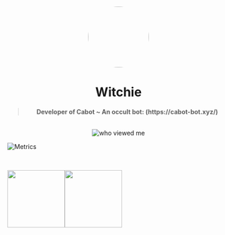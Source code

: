 <div align='center'>
  <div align='center'>
    <img
      src='https://cdn.discordapp.com/attachments/882071853458391110/894293295499477063/witchie_member.png'
      style='border-radius: 50%;'
      width='138'
      height='138'
    />
  </div>
  <h1>Witchie</h1>
  <blockquote><strong>Developer of Cabot ~ An occult bot: (https://cabot-bot.xyz/)</strong></blockquote>

  <br />

  <img alt="who viewed me" src="https://komarev.com/ghpvc/?username=WitchieXCabot" />
</div>


![Metrics](https://metrics.lecoq.io/WitchieXCabot?template=classic&isocalendar=1&introduction=1&languages=1&lines=1&activity=1&achievements=1&repositories=1&repositories=100&repositories.batch=100&repositories.forks=false&repositories.affiliations=owner&isocalendar.duration=half-year&languages.limit=8&languages.sections=most-used&languages.colors=github&languages.threshold=0%25&languages.indepth=false&languages.categories=markup%2C%20programming&languages.recent.categories=markup%2C%20programming&languages.recent.load=300&languages.recent.days=14&introduction.title=true&activity.limit=5&activity.load=300&activity.days=14&activity.filter=all&activity.visibility=all&activity.timestamps=false&achievements.threshold=C&achievements.secrets=true&achievements.display=detailed&achievements.limit=0&config.timezone=America%2FLos_Angeles)



<br/>

<img align="" height='130px' src="https://github-readme-stats.vercel.app/api?username=WitchieXCabot&hide_title=true&show_icons=true&include_all_commits=true&line_height=21&bg_color=0,EC6C6C,FFD479,FFFC79,73FA79&theme=graywhite" /><img align="" height='130px' src="https://github-readme-stats.vercel.app/api/top-langs/?username=WitchieXCabot&hide_title=true&layout=compact&bg_color=0,73FA79,73FDFF,7A81FF&theme=graywhite" />

<br/>




<!---
WitchieXCabot/WitchieXCabot is a ✨ special ✨ repository because its `README.md` (this file) appears on your GitHub profile.
You can click the Preview link to take a look at your changes.
--->
